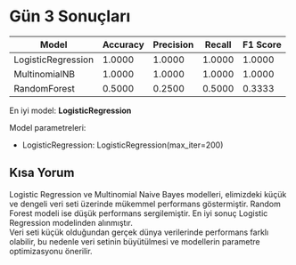 # Gün 3 Sonuçları

| Model | Accuracy | Precision | Recall | F1 Score |
|-------|----------|-----------|--------|----------|
| LogisticRegression | 1.0000 | 1.0000 | 1.0000 | 1.0000 |
| MultinomialNB | 1.0000 | 1.0000 | 1.0000 | 1.0000 |
| RandomForest | 0.5000 | 0.2500 | 0.5000 | 0.3333 |

En iyi model: **LogisticRegression**

Model parametreleri:

- LogisticRegression: LogisticRegression(max_iter=200)
## Kısa Yorum

Logistic Regression ve Multinomial Naive Bayes modelleri, elimizdeki küçük ve dengeli veri seti üzerinde mükemmel performans göstermiştir. Random Forest modeli ise düşük performans sergilemiştir. En iyi sonuç Logistic Regression modelinden alınmıştır.  
Veri seti küçük olduğundan gerçek dünya verilerinde performans farklı olabilir, bu nedenle veri setinin büyütülmesi ve modellerin parametre optimizasyonu önerilir.

